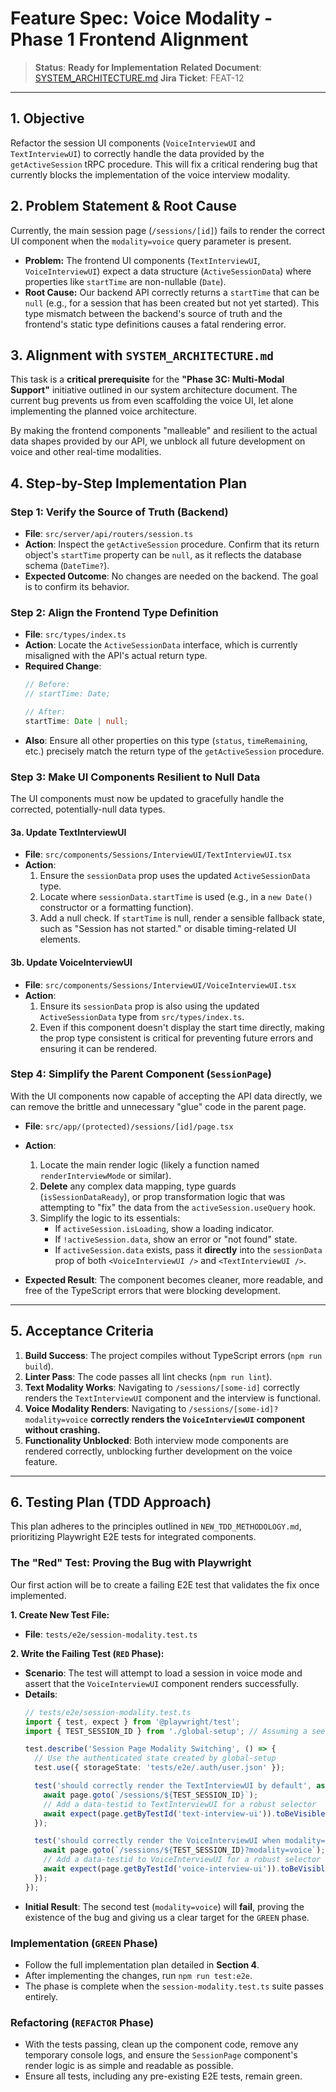# Feature Spec: Voice Modality - Phase 1 Frontend Alignment

> **Status**: **Ready for Implementation**
> **Related Document**: [SYSTEM_ARCHITECTURE.md](./SYSTEM_ARCHITECTURE.md)
> **Jira Ticket**: FEAT-12

---

## 1. Objective

Refactor the session UI components (`VoiceInterviewUI` and `TextInterviewUI`) to correctly handle the data provided by the `getActiveSession` tRPC procedure. This will fix a critical rendering bug that currently blocks the implementation of the voice interview modality.

## 2. Problem Statement & Root Cause

Currently, the main session page (`/sessions/[id]`) fails to render the correct UI component when the `modality=voice` query parameter is present.

-   **Problem:** The frontend UI components (`TextInterviewUI`, `VoiceInterviewUI`) expect a data structure (`ActiveSessionData`) where properties like `startTime` are non-nullable (`Date`).
-   **Root Cause:** Our backend API correctly returns a `startTime` that can be `null` (e.g., for a session that has been created but not yet started). This type mismatch between the backend's source of truth and the frontend's static type definitions causes a fatal rendering error.

## 3. Alignment with `SYSTEM_ARCHITECTURE.md`

This task is a **critical prerequisite** for the **"Phase 3C: Multi-Modal Support"** initiative outlined in our system architecture document. The current bug prevents us from even scaffolding the voice UI, let alone implementing the planned voice architecture.

By making the frontend components "malleable" and resilient to the actual data shapes provided by our API, we unblock all future development on voice and other real-time modalities.

## 4. Step-by-Step Implementation Plan

### Step 1: Verify the Source of Truth (Backend)

-   **File**: `src/server/api/routers/session.ts`
-   **Action**: Inspect the `getActiveSession` procedure. Confirm that its return object's `startTime` property can be `null`, as it reflects the database schema (`DateTime?`).
-   **Expected Outcome**: No changes are needed on the backend. The goal is to confirm its behavior.

### Step 2: Align the Frontend Type Definition

-   **File**: `src/types/index.ts`
-   **Action**: Locate the `ActiveSessionData` interface, which is currently misaligned with the API's actual return type.
-   **Required Change**:
    ```typescript
    // Before:
    // startTime: Date;

    // After:
    startTime: Date | null;
    ```
-   **Also**: Ensure all other properties on this type (`status`, `timeRemaining`, etc.) precisely match the return type of the `getActiveSession` procedure.

### Step 3: Make UI Components Resilient to Null Data

The UI components must now be updated to gracefully handle the corrected, potentially-null data types.

#### 3a. Update TextInterviewUI

-   **File**: `src/components/Sessions/InterviewUI/TextInterviewUI.tsx`
-   **Action**:
    1.  Ensure the `sessionData` prop uses the updated `ActiveSessionData` type.
    2.  Locate where `sessionData.startTime` is used (e.g., in a `new Date()` constructor or a formatting function).
    3.  Add a null check. If `startTime` is null, render a sensible fallback state, such as "Session has not started." or disable timing-related UI elements.

#### 3b. Update VoiceInterviewUI

-   **File**: `src/components/Sessions/InterviewUI/VoiceInterviewUI.tsx`
-   **Action**:
    1.  Ensure its `sessionData` prop is also using the updated `ActiveSessionData` type from `src/types/index.ts`.
    2.  Even if this component doesn't display the start time directly, making the prop type consistent is critical for preventing future errors and ensuring it can be rendered.

### Step 4: Simplify the Parent Component (`SessionPage`)

With the UI components now capable of accepting the API data directly, we can remove the brittle and unnecessary "glue" code in the parent page.

-   **File**: `src/app/(protected)/sessions/[id]/page.tsx`
-   **Action**:
    1.  Locate the main render logic (likely a function named `renderInterviewMode` or similar).
    2.  **Delete** any complex data mapping, type guards (`isSessionDataReady`), or prop transformation logic that was attempting to "fix" the data from the `activeSession.useQuery` hook.
    3.  Simplify the logic to its essentials:
        -   If `activeSession.isLoading`, show a loading indicator.
        -   If `!activeSession.data`, show an error or "not found" state.
        -   If `activeSession.data` exists, pass it **directly** into the `sessionData` prop of both `<VoiceInterviewUI />` and `<TextInterviewUI />`.

-   **Expected Result**: The component becomes cleaner, more readable, and free of the TypeScript errors that were blocking development.

---

## 5. Acceptance Criteria

1.  **Build Success**: The project compiles without TypeScript errors (`npm run build`).
2.  **Linter Pass**: The code passes all lint checks (`npm run lint`).
3.  **Text Modality Works**: Navigating to `/sessions/[some-id]` correctly renders the `TextInterviewUI` component and the interview is functional.
4.  **Voice Modality Renders**: Navigating to `/sessions/[some-id]?modality=voice` **correctly renders the `VoiceInterviewUI` component without crashing.**
5.  **Functionality Unblocked**: Both interview mode components are rendered correctly, unblocking further development on the voice feature.

---

## 6. Testing Plan (TDD Approach)

This plan adheres to the principles outlined in `NEW_TDD_METHODOLOGY.md`, prioritizing Playwright E2E tests for integrated components.

### The "Red" Test: Proving the Bug with Playwright

Our first action will be to create a failing E2E test that validates the fix once implemented.

**1. Create New Test File:**
   - **File**: `tests/e2e/session-modality.test.ts`

**2. Write the Failing Test (`RED` Phase):**
   - **Scenario**: The test will attempt to load a session in voice mode and assert that the `VoiceInterviewUI` component renders successfully.
   - **Details**:
     ```typescript
     // tests/e2e/session-modality.test.ts
     import { test, expect } from '@playwright/test';
     import { TEST_SESSION_ID } from './global-setup'; // Assuming a seeded session ID

     test.describe('Session Page Modality Switching', () => {
       // Use the authenticated state created by global-setup
       test.use({ storageState: 'tests/e2e/.auth/user.json' });

       test('should correctly render the TextInterviewUI by default', async ({ page }) => {
         await page.goto(`/sessions/${TEST_SESSION_ID}`);
         // Add a data-testid to TextInterviewUI for a robust selector
         await expect(page.getByTestId('text-interview-ui')).toBeVisible();
       });

       test('should correctly render the VoiceInterviewUI when modality=voice is in the URL', async ({ page }) => {
         await page.goto(`/sessions/${TEST_SESSION_ID}?modality=voice`);
         // Add a data-testid to VoiceInterviewUI for a robust selector
         await expect(page.getByTestId('voice-interview-ui')).toBeVisible();
       });
     });
     ```
   - **Initial Result**: The second test (`modality=voice`) will **fail**, proving the existence of the bug and giving us a clear target for the `GREEN` phase.

### Implementation (`GREEN` Phase)

-   Follow the full implementation plan detailed in **Section 4**.
-   After implementing the changes, run `npm run test:e2e`.
-   The phase is complete when the `session-modality.test.ts` suite passes entirely.

### Refactoring (`REFACTOR` Phase)

-   With the tests passing, clean up the component code, remove any temporary console logs, and ensure the `SessionPage` component's render logic is as simple and readable as possible.
-   Ensure all tests, including any pre-existing E2E tests, remain green. 